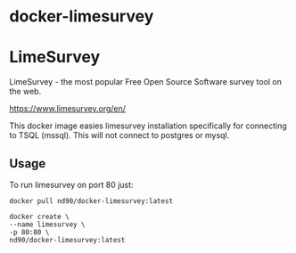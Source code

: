 # docker-limesurvey

LimeSurvey
==========

LimeSurvey - the most popular
Free Open Source Software survey tool on the web.

https://www.limesurvey.org/en/

This docker image easies limesurvey installation specifically for connecting to TSQL (mssql). This will not connect to postgres or mysql. 

## Usage

To run limesurvey on port 80 just:

    docker pull nd90/docker-limesurvey:latest
   
    docker create \
    --name limesurvey \
    -p 80:80 \
    nd90/docker-limesurvey:latest


